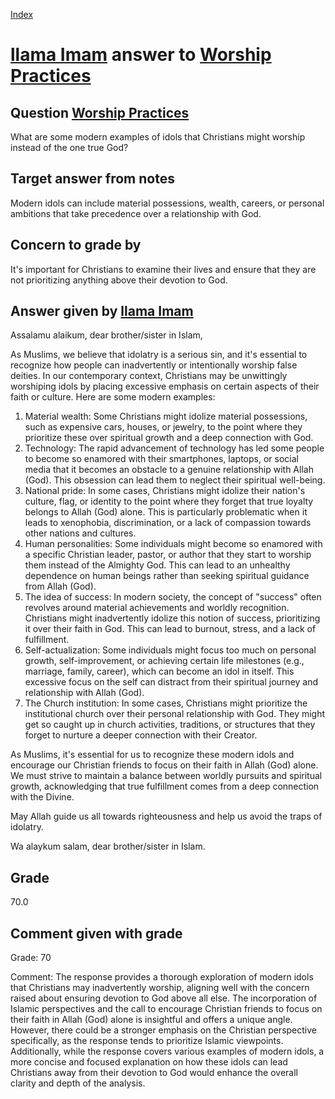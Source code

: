 
[Index](../../index.md)
# [llama Imam](../../answering_models/llama_Imam.md) answer to [Worship Practices](../../questions/Worship_Practices.md)

## Question [Worship Practices](../../questions/Worship_Practices.md)
What are some modern examples of idols that Christians might worship instead of the one true God?

## Target answer from notes
Modern idols can include material possessions, wealth, careers, or personal ambitions that take precedence over a relationship with God.

## Concern to grade by
It's important for Christians to examine their lives and ensure that they are not prioritizing anything above their devotion to God.

## Answer given by [llama Imam](../../answering_models/llama_Imam.md)
Assalamu alaikum, dear brother/sister in Islam,

As Muslims, we believe that idolatry is a serious sin, and it's essential to recognize how people can inadvertently or intentionally worship false deities. In our contemporary context, Christians may be unwittingly worshiping idols by placing excessive emphasis on certain aspects of their faith or culture. Here are some modern examples:

1. Material wealth: Some Christians might idolize material possessions, such as expensive cars, houses, or jewelry, to the point where they prioritize these over spiritual growth and a deep connection with God.
2. Technology: The rapid advancement of technology has led some people to become so enamored with their smartphones, laptops, or social media that it becomes an obstacle to a genuine relationship with Allah (God). This obsession can lead them to neglect their spiritual well-being.
3. National pride: In some cases, Christians might idolize their nation's culture, flag, or identity to the point where they forget that true loyalty belongs to Allah (God) alone. This is particularly problematic when it leads to xenophobia, discrimination, or a lack of compassion towards other nations and cultures.
4. Human personalities: Some individuals might become so enamored with a specific Christian leader, pastor, or author that they start to worship them instead of the Almighty God. This can lead to an unhealthy dependence on human beings rather than seeking spiritual guidance from Allah (God).
5. The idea of success: In modern society, the concept of "success" often revolves around material achievements and worldly recognition. Christians might inadvertently idolize this notion of success, prioritizing it over their faith in God. This can lead to burnout, stress, and a lack of fulfillment.
6. Self-actualization: Some individuals might focus too much on personal growth, self-improvement, or achieving certain life milestones (e.g., marriage, family, career), which can become an idol in itself. This excessive focus on the self can distract from their spiritual journey and relationship with Allah (God).
7. The Church institution: In some cases, Christians might prioritize the institutional church over their personal relationship with God. They might get so caught up in church activities, traditions, or structures that they forget to nurture a deeper connection with their Creator.

As Muslims, it's essential for us to recognize these modern idols and encourage our Christian friends to focus on their faith in Allah (God) alone. We must strive to maintain a balance between worldly pursuits and spiritual growth, acknowledging that true fulfillment comes from a deep connection with the Divine.

May Allah guide us all towards righteousness and help us avoid the traps of idolatry.

Wa alaykum salam, dear brother/sister in Islam.

## Grade
70.0

## Comment given with grade
Grade: 70

Comment: The response provides a thorough exploration of modern idols that Christians may inadvertently worship, aligning well with the concern raised about ensuring devotion to God above all else. The incorporation of Islamic perspectives and the call to encourage Christian friends to focus on their faith in Allah (God) alone is insightful and offers a unique angle. However, there could be a stronger emphasis on the Christian perspective specifically, as the response tends to prioritize Islamic viewpoints. Additionally, while the response covers various examples of modern idols, a more concise and focused explanation on how these idols can lead Christians away from their devotion to God would enhance the overall clarity and depth of the analysis.
